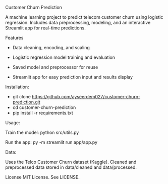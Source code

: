 Customer Churn Prediction

A machine learning project to predict telecom customer churn using logistic regression. Includes data preprocessing, modeling, and an interactive Streamlit app for real-time predictions.

Features
- Data cleaning, encoding, and scaling

- Logistic regression model training and evaluation

- Saved model and preprocessor for reuse

- Streamlit app for easy prediction input and results display

Installation:
- git clone https://github.com/ayseerdem027/customer-churn-prediction.git
- cd customer-churn-prediction
- pip install -r requirements.txt

Usage:

Train the model:
python src/utils.py

Run the app:
py -m streamlit run app/app.py

Data:

Uses the Telco Customer Churn dataset (Kaggle). Cleaned and preprocessed data stored in data/cleaned and data/processed.

License
MIT License. See LICENSE.

